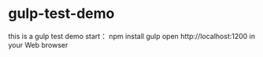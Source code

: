 # gulp-test-demo
this is a gulp test demo
start：
npm install
gulp 
open http://localhost:1200 in your Web browser
